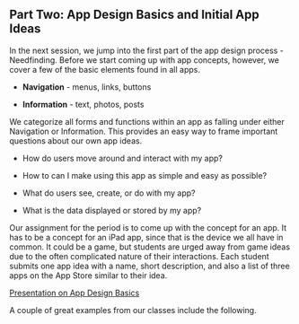 ## Part Two: App Design Basics and Initial App Ideas

In the next session, we jump into the first part of the app design process - Needfinding. Before we start coming up with app concepts, however, we cover a few of the basic elements found in all apps. 

- **Navigation**  - menus, links, buttons

- **Information** - text, photos, posts

We categorize all forms and functions within an app as falling under either Navigation or Information. This provides an easy way to frame important questions about our own app ideas.

- How do users move around and interact with my app?

- How to can I make using this app as simple and easy as possible?

- What do users see, create, or do with my app?

- What is the data displayed or stored by my app?

Our assignment for the period is to come up with the concept for an app. It has to be a concept for an iPad app, since that is the device we all have in common. It could be a game, but students are urged away from game ideas due to the often complicated nature of their interactions. Each student submits one app idea with a name, short description, and also a list of three apps on the App Store similar to their idea. 

[Presentation on App Design Basics](#)

A couple of great examples from our classes include the following.

[]()
[]()
[]()